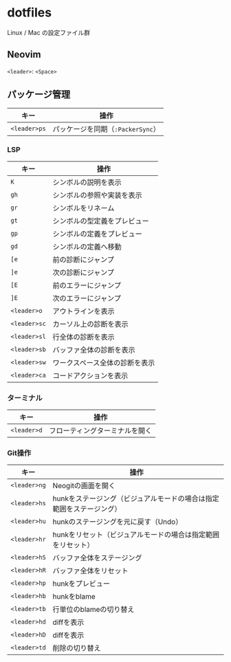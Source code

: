 # dotfiles

Linux / Mac の設定ファイル群

## Neovim

`<leader>`: `<Space>`

## パッケージ管理

|キー|操作|
|---|---|
|`<leader>ps`|パッケージを同期（`:PackerSync`）|

### LSP

|キー|操作|
|---|---|
|`K`|シンボルの説明を表示|
|`gh`|シンボルの参照や実装を表示|
|`gr`|シンボルをリネーム|
|`gt`|シンボルの型定義をプレビュー|
|`gp`|シンボルの定義をプレビュー|
|`gd`|シンボルの定義へ移動|
|`[e`|前の診断にジャンプ|
|`]e`|次の診断にジャンプ|
|`[E`|前のエラーにジャンプ|
|`]E`|次のエラーにジャンプ|
|`<leader>o`|アウトラインを表示|
|`<leader>sc`|カーソル上の診断を表示|
|`<leader>sl`|行全体の診断を表示|
|`<leader>sb`|バッファ全体の診断を表示|
|`<leader>sw`|ワークスペース全体の診断を表示|
|`<leader>ca`|コードアクションを表示|

### ターミナル

|キー|操作|
|---|---|
|`<leader>d`|フローティングターミナルを開く|

### Git操作

|キー|操作|
|---|---|
|`<leader>ng`|Neogitの画面を開く|
|`<leader>hs`|hunkをステージング（ビジュアルモードの場合は指定範囲をステージング）|
|`<leader>hu`|hunkのステージングを元に戻す（Undo）|
|`<leader>hr`|hunkをリセット（ビジュアルモードの場合は指定範囲をリセット）|
|`<leader>hS`|バッファ全体をステージング|
|`<leader>hR`|バッファ全体をリセット|
|`<leader>hp`|hunkをプレビュー|
|`<leader>hb`|hunkをblame|
|`<leader>tb`|行単位のblameの切り替え|
|`<leader>hd`|diffを表示|
|`<leader>hD`|diffを表示|
|`<leader>td`|削除の切り替え|


